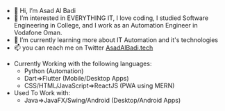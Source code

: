 - 👋 Hi, I’m Asad Al Badi
- 👀 I’m interested in EVERYTHING IT, I love coding, I studied Software Engineering in College, and I work as an Automation Engineer in Vodafone Oman.
- 🌱 I’m currently learning more about IT Automation and it's technologies 
- 📫 you can reach me on Twitter <a href="https://asadalbadi.tech" target="_blank">AsadAlBadi.tech</a>
   
<!---
Deava0/Deava0 is a ✨ special ✨ repository because its `README.md` (this file) appears on your GitHub profile.
You can click the Preview link to take a look at your changes.
--->

- Currently Working with the following languages:
   - Python (Automation)
   - Dart=>Flutter (Mobile/Desktop Apps)
   - CSS/HTML/JavaScript=>ReactJS (PWA using MERN)
- Used To Work with:
   - Java=>JavaFX/Swing/Android (Desktop/Android Apps)

